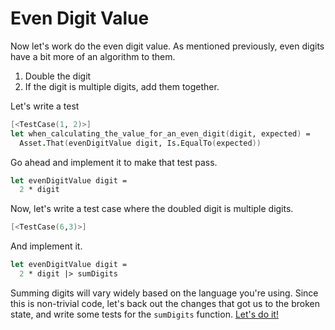 Even Digit Value
================

Now let's work do the even digit value. As mentioned previously, even digits have a bit more of an algorithm to them.

1. Double the digit
2. If the digit is multiple digits, add them together.

Let's write a test

```fsharp
[<TestCase(1, 2)>]
let when_calculating_the_value_for_an_even_digit(digit, expected) =
  Asset.That(evenDigitValue digit, Is.EqualTo(expected))
```

Go ahead and implement it to make that test pass.

```fsharp
let evenDigitValue digit =
  2 * digit
```

Now, let's write a test case where the doubled digit is multiple digits.

```fsharp
[<TestCase(6,3)>]
```

And implement it.

```fsharp
let evenDigitValue digit =
  2 * digit |> sumDigits
```

Summing digits will vary widely based on the language you're using. Since this is non-trivial code, let's back out the changes that got us to the broken state, and write some tests for the `sumDigits` function. [Let's do it!](step-4.md)

